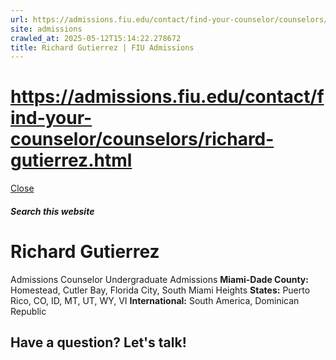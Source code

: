 ```yaml
---
url: https://admissions.fiu.edu/contact/find-your-counselor/counselors/richard-gutierrez.html
site: admissions
crawled_at: 2025-05-12T15:14:22.278672
title: Richard Gutierrez | FIU Admissions
---
```


# https://admissions.fiu.edu/contact/find-your-counselor/counselors/richard-gutierrez.html

[ Close ](https://admissions.fiu.edu/contact/find-your-counselor/counselors/richard-gutierrez.html)
##### Search this website
# Richard Gutierrez
Admissions Counselor
Undergraduate Admissions
**Miami-Dade County:** Homestead, Cutler Bay, Florida City, South Miami Heights
**States:** Puerto Rico, CO, ID, MT, UT, WY, VI
**International:** South America, Dominican Republic
## Have a question? Let's talk!

